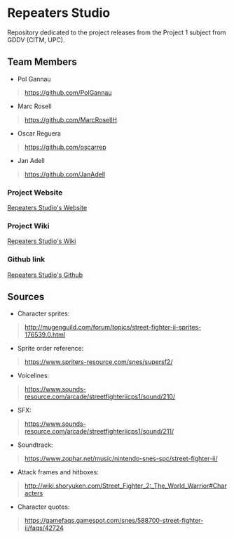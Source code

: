 # Repeaters Studio

Repository dedicated to the project releases from the Project 1 subject from GDDV (CITM, UPC).



## Team Members

* Pol Gannau
> https://github.com/PolGannau

* Marc Rosell
>https://github.com/MarcRosellH

* Oscar Reguera
>https://github.com/oscarrep

* Jan Adell
>https://github.com/JanAdell

### Project Website

[Repeaters Studio's Website](https://polgannau.github.io/RepeatersStudio/)

### Project Wiki

[Repeaters Studio's Wiki](https://github.com/PolGannau/RepeatersStudio/wiki)

### Github link

[Repeaters Studio's Github](https://github.com/PolGannau/RepeatersStudio/)


## Sources

* Character sprites:
> http://mugenguild.com/forum/topics/street-fighter-ii-sprites-176539.0.html

* Sprite order reference:
> https://www.spriters-resource.com/snes/supersf2/

* Voicelines:
> https://www.sounds-resource.com/arcade/streetfighteriicps1/sound/210/

* SFX:
> https://www.sounds-resource.com/arcade/streetfighteriicps1/sound/211/

* Soundtrack:
> https://www.zophar.net/music/nintendo-snes-spc/street-fighter-ii/

* Attack frames and hitboxes:
> http://wiki.shoryuken.com/Street_Fighter_2:_The_World_Warrior#Characters

* Character quotes:
> https://gamefaqs.gamespot.com/snes/588700-street-fighter-ii/faqs/42724